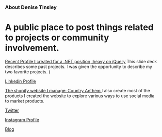 ### About Denise Tinsley
# A public place to post things related to projects or community involvement.




[Recent Profile I created  for a .NET position, heavy on jQuery](https://docs.google.com/presentation/d/1xREnC_4pg2lqV98ojJwYw0gY3r1eyPu_pEclAEj-ahk/edit?usp=sharing)
This slide deck describes some past projects. I was given the opportunity to describe my two favorite projects. 
)

[Linkedin Profile](https://www.linkedin.com/in/dtinsley/)

[The shopify website I manage: Country Anthem ](www.countryanthem.com) I also create most of the products I created the website to explore various ways to use social media to market products. 

[Twitter](https://twitter.com/neecetinsley)

[Instagram Profile](https://www.instagram.com/neecetinsley_333/)

[Blog](https://medium.com/@neecetinsley)
